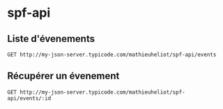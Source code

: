 # spf-api

## Liste d'évenements

```
GET http://my-json-server.typicode.com/mathieuheliot/spf-api/events
```

## Récupérer un évenement
```
GET http://my-json-server.typicode.com/mathieuheliot/spf-api/events/:id
```
